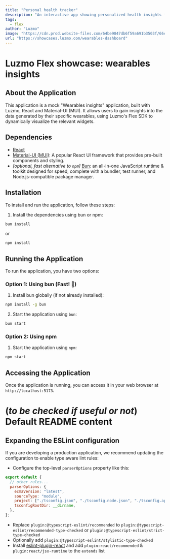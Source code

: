 ```yaml
---
title: "Personal health tracker"
description: "An interactive app showing personalized health insights for different users."
tags:
  - flex
author: "Luzmo"
image: "https://cdn.prod.website-files.com/64be9847db6f59a691b3503f/66cf414014a4d42e3957cf87_wearables-dashboard.png"
url: "https://showcases.luzmo.com/wearables-dashboard"
---
```


# Luzmo Flex showcase: wearables insights

## About the Application

This application is a mock "Wearables insights" application, built with Luzmo, React and Material-UI (MUI). It allows users to gain insights into the data generated by their specific wearables, using Luzmo's Flex SDK to dynamically visualize the relevant widgets.

## Dependencies

- [React](https://react.dev/)
- [Material-UI (MUI)](https://mui.com/material-ui/getting-started/): A popular React UI framework that provides pre-built components and styling.
- _\[optional, fast alternative to `npm`\]_ [Bun](https://bun.sh/): an all-in-one JavaScript runtime & toolkit designed for speed, complete with a bundler, test runner, and Node.js-compatible package manager.

## Installation

To install and run the application, follow these steps:

1. Install the dependencies using bun or npm:

```bash
bun install
```
or
```bash
npm install
```

## Running the Application

To run the application, you have two options:

### Option 1: Using bun (Fast! 🚀)

1. Install bun globally (if not already installed):

```bash
npm install -g bun
```

2. Start the application using `bun`:

```bash
bun start
```

### Option 2: Using npm

1. Start the application using `npm`:

```bash
npm start
```

## Accessing the Application

Once the application is running, you can access it in your web browser at `http://localhost:5173`.

# (_**to be checked if useful or not**_) Default README content

## Expanding the ESLint configuration

If you are developing a production application, we recommend updating the configuration to enable type aware lint rules:

- Configure the top-level `parserOptions` property like this:

```js
export default {
  // other rules...
  parserOptions: {
    ecmaVersion: "latest",
    sourceType: "module",
    project: ["./tsconfig.json", "./tsconfig.node.json", "./tsconfig.app.json"],
    tsconfigRootDir: __dirname,
  },
};
```

- Replace `plugin:@typescript-eslint/recommended` to `plugin:@typescript-eslint/recommended-type-checked` or `plugin:@typescript-eslint/strict-type-checked`
- Optionally add `plugin:@typescript-eslint/stylistic-type-checked`
- Install [eslint-plugin-react](https://github.com/jsx-eslint/eslint-plugin-react) and add `plugin:react/recommended` & `plugin:react/jsx-runtime` to the `extends` list
